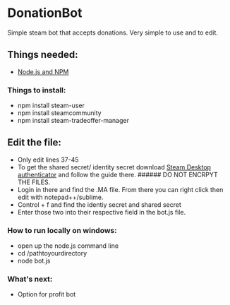 # DonationBot
Simple steam bot that accepts donations. Very simple to use and to edit. 

## Things needed:
* [Node.js and NPM](https://nodejs.org/en/)

### Things to install: 
* npm install steam-user
* npm install steamcommunity
* npm install steam-tradeoffer-manager

## Edit the file:
* Only edit lines 37-45
* To get the shared secret/ identity secret download [Steam Desktop authenticator](https://github.com/Jessecar96/SteamDesktopAuthenticator)
  and follow the guide there. ###### DO NOT ENCRPYT THE FILES.
* Login in there and find the .MA file. From there you can right click then edit with notepad++/sublime.
* Control + f and find the identiy secret and shared secret
* Enter those two into their respective field in the bot.js file.

### How to run locally on windows: 
* open up the node.js command line
* cd /pathtoyourdirectory
* node bot.js

### What's next:
* Option for profit bot
